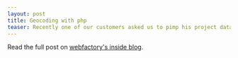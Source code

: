 ```yaml
---
layout: post
title: Geocoding with php
teaser: Recently one of our customers asked us to pimp his project database. This database is a pool of european wide projects in non-formal learning and youth work. The customer wanted the projects to be shown on a map of europe to emphasize their extensiveness. Unless we wanted somebody to put each of the over 500 projects on the map manually, we had to find a way to use a geocoder, because we had nothing more than a description text including address information like "Athens, Greece".
---
```

Read the full post on [webfactory's inside blog](http://inside.webfactory.de/en/blog/geocoding-with-php.html).